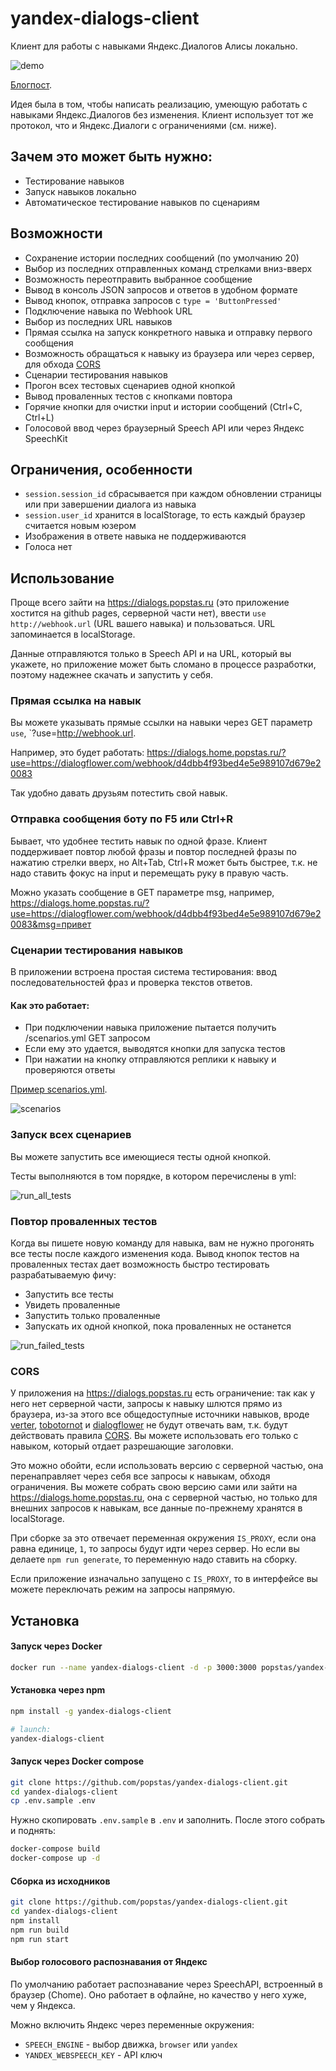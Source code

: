 # yandex-dialogs-client

Клиент для работы с навыками Яндекс.Диалогов Алисы локально.

![demo](/assets/demo.gif)

[Блогпост](https://blog.popstas.ru/blog/2020/04/14/yandex-dialogs/#yandex-dialogs-client---инструмент-для-тестирования-навыков).

Идея была в том, чтобы написать реализацию, умеющую работать с навыками Яндекс.Диалогов без изменения.
Клиент использует тот же протокол, что и Яндекс.Диалоги с ограничениями (см. ниже).

## Зачем это может быть нужно:
- Тестирование навыков
- Запуск навыков локально
- Автоматическое тестирование навыков по сценариям

## Возможности
- Сохранение истории последних сообщений (по умолчанию 20)
- Выбор из последних отправленных команд стрелками вниз-вверх
- Возможность переотправить выбранное сообщение
- Вывод в консоль JSON запросов и ответов в удобном формате
- Вывод кнопок, отправка запросов с `type = 'ButtonPressed'`
- Подключение навыка по Webhook URL
- Выбор из последних URL навыков
- Прямая ссылка на запуск конкретного навыка и отправку первого сообщения
- Возможность обращаться к навыку из браузера или через сервер, для обхода [CORS](#CORS)
- Сценарии тестирования навыков
- Прогон всех тестовых сценариев одной кнопкой
- Вывод проваленных тестов с кнопками повтора
- Горячие кнопки для очистки input и истории сообщений (Ctrl+C, Ctrl+L)
- Голосовой ввод через браузерный Speech API или через Яндекс SpeechKit

## Ограничения, особенности
- `session.session_id` сбрасывается при каждом обновлении страницы или при завершении диалога из навыка
- `session.user_id` хранится в localStorage, то есть каждый браузер считается новым юзером
- Изображения в ответе навыка не поддерживаются
- Голоса нет

## Использование
Проще всего зайти на https://dialogs.popstas.ru (это приложение хостится на github pages, серверной части нет), 
ввести `use http://webhook.url` (URL вашего навыка) и пользоваться. URL запоминается в localStorage.

Данные отправляются только в Speech API и на URL, который вы укажете, но приложение может быть сломано в процессе разработки,
поэтому надежнее скачать и запустить у себя.

### Прямая ссылка на навык
Вы можете указывать прямые ссылки на навыки через GET параметр `use`, `?use=http://webhook.url.

Например, это будет работать: https://dialogs.home.popstas.ru/?use=https://dialogflower.com/webhook/d4dbb4f93bed4e5e989107d679e20083

Так удобно давать друзьям потестить свой навык.

### Отправка сообщения боту по F5 или Ctrl+R
Бывает, что удобнее тестить навык по одной фразе. Клиент поддерживает повтор любой фразы и повтор последней фразы по нажатию стрелки вверх, но Alt+Tab, Ctrl+R может быть быстрее, т.к. не надо ставить фокус на input и перемещать руку в правую часть.

Можно указать сообщение в GET параметре msg, например, https://dialogs.home.popstas.ru/?use=https://dialogflower.com/webhook/d4dbb4f93bed4e5e989107d679e20083&msg=привет

### Сценарии тестирования навыков
В приложении встроена простая система тестирования: ввод последовательностей фраз и проверка текстов ответов.

#### Как это работает:
- При подключении навыка приложение пытается получить /scenarios.yml GET запросом
- Если ему это удается, выводятся кнопки для запуска тестов
- При нажатии на кнопку отправляются реплики к навыку и проверяются ответы

[Пример scenarios.yml](https://github.com/popstas/yandex-dialogs-whatis/blob/master/static/scenarios.yml).

![scenarios](/assets/scenarios.gif)

### Запуск всех сценариев
Вы можете запустить все имеющиеся тесты одной кнопкой.

Тесты выполняются в том порядке, в котором перечислены в yml:

![run_all_tests](/assets/run_all_tests.gif)


### Повтор проваленных тестов
Когда вы пишете новую команду для навыка, вам не нужно прогонять все тесты после каждого изменения кода.
Вывод кнопок тестов на проваленных тестах дает возможность быстро тестировать разрабатываемую фичу:

- Запустить все тесты
- Увидеть проваленные
- Запустить только проваленные
- Запускать их одной кнопкой, пока проваленных не останется

![run_failed_tests](/assets/run_failed_tests.gif)

### CORS
У приложения на https://dialogs.popstas.ru есть ограничение: так как у него нет серверной части,
запросы к навыку шлются прямо из браузера, из-за этого все общедоступные источники навыков, вроде 
[verter](https://www.verter.online/), 
[tobotornot](http://alisa.tobotornot.com/) и 
[dialogflower](https://dialogflower.com/) 
не будут отвечать вам, т.к. будут действовать правила [CORS](https://developer.mozilla.org/ru/docs/Web/HTTP/CORS).
Вы можете использовать его только с навыком, который отдает разрешающие заголовки.

Это можно обойти, если использовать версию с серверной частью, она перенаправляет через себя все запросы к навыкам, 
обходя ограничения. Вы можете собрать свою версию сами или зайти на https://dialogs.home.popstas.ru,
она с серверной частью, но только для внешних запросов к навыкам, все данные по-прежнему хранятся в localStorage.

При сборке за это отвечает переменная окружения `IS_PROXY`, если она равна единице, `1`, то запросы будут идти через сервер.
Но если вы делаете `npm run generate`, то переменную надо ставить на сборку.

Если приложение изначально запущено с `IS_PROXY`, то в интерфейсе вы можете переключать режим на запросы напрямую.


## Установка

#### Запуск через Docker

``` bash
docker run --name yandex-dialogs-client -d -p 3000:3000 popstas/yandex-dialogs-client
```

#### Установка через npm

``` bash
npm install -g yandex-dialogs-client

# launch:
yandex-dialogs-client
```

#### Запуск через Docker compose
``` bash
git clone https://github.com/popstas/yandex-dialogs-client.git
cd yandex-dialogs-client
cp .env.sample .env
```

Нужно скопировать `.env.sample` в `.env` и заполнить. После этого собрать и поднять:

``` bash
docker-compose build
docker-compose up -d
```

#### Сборка из исходников

``` bash
git clone https://github.com/popstas/yandex-dialogs-client.git
cd yandex-dialogs-client
npm install
npm run build
npm run start
```

#### Выбор голосового распознавания от Яндекс
По умолчанию работает распознавание через SpeechAPI, встроенный в браузер (Chome).
Оно работает в офлайне, но качество у него хуже, чем у Яндекса.

Можно включить Яндекс через переменные окружения:

- `SPEECH_ENGINE` - выбор движка, `browser` или `yandex`
- `YANDEX_WEBSPEECH_KEY` - API ключ
